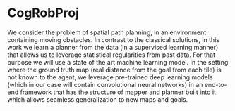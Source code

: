 ﻿# CogRobProj
We consider the problem of spatial path planning, in an environment containing
moving obstacles. In contrast to the classical solutions, in this work we learn a planner
from the data (in a supervised learning manner) that allows us to leverage statistical
regularities from past data. For that purpose we will use a state of the art machine
learning model. In the setting where the ground truth map (real distance from the
goal from each tile) is not known to the agent, we leverage pre-trained deep learning
models (which in our case will contain convolutional neural networks) in an end-to-end
framework that has the structure of mapper and planner built into it which allows
seamless generalization to new maps and goals.
